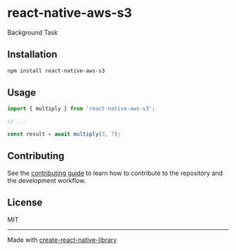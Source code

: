 # react-native-aws-s3

Background Task

## Installation

```sh
npm install react-native-aws-s3
```

## Usage


```js
import { multiply } from 'react-native-aws-s3';

// ...

const result = await multiply(3, 7);
```


## Contributing

See the [contributing guide](CONTRIBUTING.md) to learn how to contribute to the repository and the development workflow.

## License

MIT

---

Made with [create-react-native-library](https://github.com/callstack/react-native-builder-bob)
